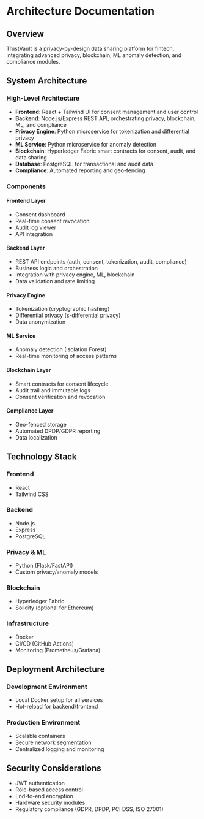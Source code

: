 # Architecture Documentation

## Overview
TrustVault is a privacy-by-design data sharing platform for fintech, integrating advanced privacy, blockchain, ML anomaly detection, and compliance modules.

## System Architecture

### High-Level Architecture
- **Frontend**: React + Tailwind UI for consent management and user control
- **Backend**: Node.js/Express REST API, orchestrating privacy, blockchain, ML, and compliance
- **Privacy Engine**: Python microservice for tokenization and differential privacy
- **ML Service**: Python microservice for anomaly detection
- **Blockchain**: Hyperledger Fabric smart contracts for consent, audit, and data sharing
- **Database**: PostgreSQL for transactional and audit data
- **Compliance**: Automated reporting and geo-fencing

### Components

#### Frontend Layer
- Consent dashboard
- Real-time consent revocation
- Audit log viewer
- API integration

#### Backend Layer
- REST API endpoints (auth, consent, tokenization, audit, compliance)
- Business logic and orchestration
- Integration with privacy engine, ML, blockchain
- Data validation and rate limiting

#### Privacy Engine
- Tokenization (cryptographic hashing)
- Differential privacy (ε-differential privacy)
- Data anonymization

#### ML Service
- Anomaly detection (Isolation Forest)
- Real-time monitoring of access patterns

#### Blockchain Layer
- Smart contracts for consent lifecycle
- Audit trail and immutable logs
- Consent verification and revocation

#### Compliance Layer
- Geo-fenced storage
- Automated DPDP/GDPR reporting
- Data localization

## Technology Stack

### Frontend
- React
- Tailwind CSS

### Backend
- Node.js
- Express
- PostgreSQL

### Privacy & ML
- Python (Flask/FastAPI)
- Custom privacy/anomaly models

### Blockchain
- Hyperledger Fabric
- Solidity (optional for Ethereum)

### Infrastructure
- Docker
- CI/CD (GitHub Actions)
- Monitoring (Prometheus/Grafana)

## Deployment Architecture

### Development Environment
- Local Docker setup for all services
- Hot-reload for backend/frontend

### Production Environment
- Scalable containers
- Secure network segmentation
- Centralized logging and monitoring

## Security Considerations
- JWT authentication
- Role-based access control
- End-to-end encryption
- Hardware security modules
- Regulatory compliance (GDPR, DPDP, PCI DSS, ISO 27001)